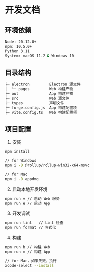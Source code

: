 # 开发文档

## 环境依赖

```sh
Node: 20.12.0+
npm: 10.5.0+
Python 3.11
System: macOS 11.2 & Windows 10
```

## 目录结构

```sh
├─ electron         Electron 源文件
│  └─ pages         Web 构建产物
├─ out              App 构建产物
├─ src              Web 源文件
├─ types            声明文件
├─ forge.config.js  App 构建配置项
├─ vite.config.ts   Web 构建配置项
```

## 项目配置

1. 安装

```sh
npm install

// for Windows
npm i -D @rollup/rollup-win32-x64-msvc

// for Mac
npm i -D appdmg
```

2. 启动本地开发环境

```sh
npm run v // 启动 Web 服务
npm run e // 启动 App
```

3. 开发调试

```sh
npm run lint   // Lint 检查
npm run format // 格式化
```

4. 构建

```sh
npm run b // 构建 Web
npm run m // 构建 App

// for Mac，如果失败，执行
xcode-select --install
```
